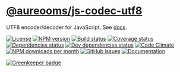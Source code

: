 [@aureooms/js-codec-utf8](https://aureooms.github.io/js-codec-utf8)
==

UTF8 encoder/decoder for JavaScript.
See [docs](https://aureooms.github.io/js-codec-utf8/index.html).

[![License](https://img.shields.io/github/license/aureooms/js-codec-utf8.svg?style=flat)](https://raw.githubusercontent.com/aureooms/js-codec-utf8/master/LICENSE)
[![NPM version](https://img.shields.io/npm/v/@aureooms/js-codec-utf8.svg?style=flat)](https://www.npmjs.org/package/@aureooms/js-codec-utf8)
[![Build status](https://img.shields.io/travis/aureooms/js-codec-utf8.svg?style=flat)](https://travis-ci.org/aureooms/js-codec-utf8)
[![Coverage status](https://img.shields.io/coveralls/aureooms/js-codec-utf8.svg?style=flat)](https://coveralls.io/r/aureooms/js-codec-utf8)
[![Dependencies status](https://img.shields.io/david/aureooms/js-codec-utf8.svg?style=flat)](https://david-dm.org/aureooms/js-codec-utf8)
[![Dev dependencies status](https://img.shields.io/david/dev/aureooms/js-codec-utf8.svg?style=flat)](https://david-dm.org/aureooms/js-codec-utf8?type=dev)
[![Code Climate](https://img.shields.io/codeclimate/github/aureooms/js-codec-utf8.svg?style=flat)](https://codeclimate.com/github/aureooms/js-codec-utf8)
[![NPM downloads per month](https://img.shields.io/npm/dm/@aureooms/js-codec-utf8.svg?style=flat)](https://www.npmjs.org/package/@aureooms/js-codec-utf8)
[![GitHub issues](https://img.shields.io/github/issues/aureooms/js-codec-utf8.svg?style=flat)](https://github.com/aureooms/js-codec-utf8/issues)
[![Documentation](https://aureooms.github.io/js-codec-utf8/badge.svg)](https://aureooms.github.io/js-codec-utf8/source.html)


[![Greenkeeper badge](https://badges.greenkeeper.io/aureooms/js-codec-utf8.svg)](https://greenkeeper.io/)
